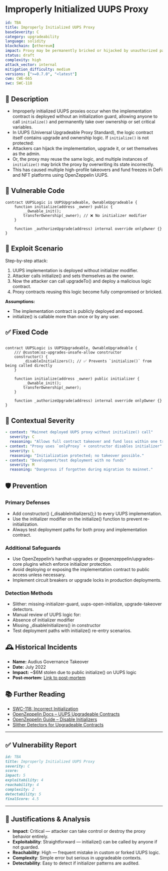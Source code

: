 # Improperly Initialized UUPS Proxy 

```YAML
id: TBA
title: Improperly Initialized UUPS Proxy 
baseSeverity: C
category: upgradeability
language: solidity
blockchain: [ethereum]
impact: Proxy may be permanently bricked or hijacked by unauthorized parties
status: draft
complexity: high
attack_vector: internal
mitigation_difficulty: medium
versions: [">=0.7.0", "<latest"]
cwe: CWE-665
swc: SWC-118
```

## 📝 Description

- Improperly initialized UUPS proxies occur when the implementation contract is deployed without an initialization guard, allowing anyone to call `initialize()` and permanently take over ownership or set critical variables. 
- In UUPS (Universal Upgradeable Proxy Standard), the logic contract itself contains upgrade and ownership logic. If `initialize()` is not protected:
- Attackers can hijack the implementation, upgrade it, or set themselves as the admin.
- Or, the proxy may reuse the same logic, and multiple instances of `initialize()` may brick the proxy by overwriting its state incorrectly.
- This has caused multiple high-profile takeovers and fund freezes in DeFi and NFT platforms using OpenZeppelin UUPS.

## 🚨 Vulnerable Code

```solidity
contract UUPSLogic is UUPSUpgradeable, OwnableUpgradeable {
    function initialize(address _owner) public {
        __Ownable_init();
        transferOwnership(_owner); // ❌ No initializer modifier
    }

    function _authorizeUpgrade(address) internal override onlyOwner {}
}
```

## 🧪 Exploit Scenario

Step-by-step attack:

1. UUPS implementation is deployed without initializer modifier.
2. Attacker calls initialize() and sets themselves as the owner.
3. Now the attacker can call upgradeTo() and deploy a malicious logic contract.
4. Proxy contracts reusing this logic become fully compromised or bricked.

**Assumptions:**

- The implementation contract is publicly deployed and exposed.
- initialize() is callable more than once or by any user.

## ✅ Fixed Code

```solidity

contract UUPSLogic is UUPSUpgradeable, OwnableUpgradeable {
    /// @custom:oz-upgrades-unsafe-allow constructor
    constructor() {
        _disableInitializers(); // ✅ Prevents `initialize()` from being called directly
    }

    function initialize(address _owner) public initializer {
        __Ownable_init();
        transferOwnership(_owner);
    }

    function _authorizeUpgrade(address) internal override onlyOwner {}
}
```

## 🧭 Contextual Severity

```yaml
- context: "Mainnet deployed UUPS proxy without initialize() call"
  severity: C
  reasoning: "Allows full contract takeover and fund loss within one transaction."
- context: "Proxy uses `onlyProxy` + constructor disables initializer"
  severity: L
  reasoning: "Initialization protected; no takeover possible."
- context: "Development/test deployment with no funds"
  severity: M
  reasoning: "Dangerous if forgotten during migration to mainnet."
```

## 🛡️ Prevention

### Primary Defenses

- Add constructor() {_disableInitializers();} to every UUPS implementation.
- Use the initializer modifier on the initialize() function to prevent re-initialization.
- Always test deployment paths for both proxy and implementation contract.

### Additional Safeguards

- Use OpenZeppelin’s hardhat-upgrades or @openzeppelin/upgrades-core plugins which enforce initializer protection.
- Avoid deploying or exposing the implementation contract to public access unless necessary.
- Implement circuit breakers or upgrade locks in production deployments.

### Detection Methods

- Slither: missing-initializer-guard, uups-open-initialize, upgrade-takeover detectors.
- Manual review of UUPS logic for:
- Absence of initializer modifier
- Missing _disableInitializers() in constructor
- Test deployment paths with initialize() re-entry scenarios.

## 🕰️ Historical Incidents

- **Name:** Audius Governance Takeover 
- **Date:** July 2022 
- **Impact:** ~$6M stolen due to public initialize() on UUPS logic 
- **Post-mortem:** [Link to post-mortem](https://rekt.news/audius-rekt/)


## 📚 Further Reading

- [SWC-118: Incorrect Initialization](https://swcregistry.io/docs/SWC-118) 
- [OpenZeppelin Docs – UUPS Upgradeable Contracts](https://docs.openzeppelin.com/contracts/4.x/upgradeable#uups)
- [OpenZeppelin Guide – Disable Initializers](https://docs.openzeppelin.com/upgrades-plugins/1.x/writing-upgradeable#initializers) 
- [Slither Detectors for Upgradeable Contracts](https://github.com/crytic/slither) 

---

## ✅ Vulnerability Report 

```markdown
id: TBA
title: Improperly Initialized UUPS Proxy 
severity: C
score:
impact: 5         
exploitability: 4 
reachability: 4   
complexity: 2     
detectability: 5  
finalScore: 4.5
```

---

## 📄 Justifications & Analysis

- **Impact**: Critical — attacker can take control or destroy the proxy behavior entirely.
- **Exploitability**: Straightforward — initialize() can be called by anyone if not guarded.
- **Reachability**: High — frequent mistake in custom or forked UUPS logic.
- **Complexity**: Simple error but serious in upgradeable contexts.
- **Detectability**: Easy to detect if initializer patterns are audited.